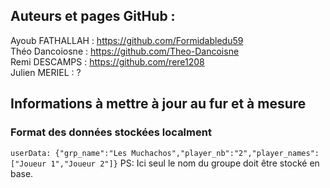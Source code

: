 ## Auteurs et pages GitHub :
Ayoub FATHALLAH : https://github.com/Formidabledu59  
Théo Dancoiosne : https://github.com/Theo-Dancoisne  
Remi DESCAMPS : https://github.com/rere1208  
Julien MERIEL : ?  


## Informations à mettre à jour au fur et à mesure
### Format des données stockées localment
`userData: {"grp_name":"Les Muchachos","player_nb":"2","player_names":["Joueur 1","Joueur 2"]}`
PS: Ici seul le nom du groupe doit être stocké en base.



